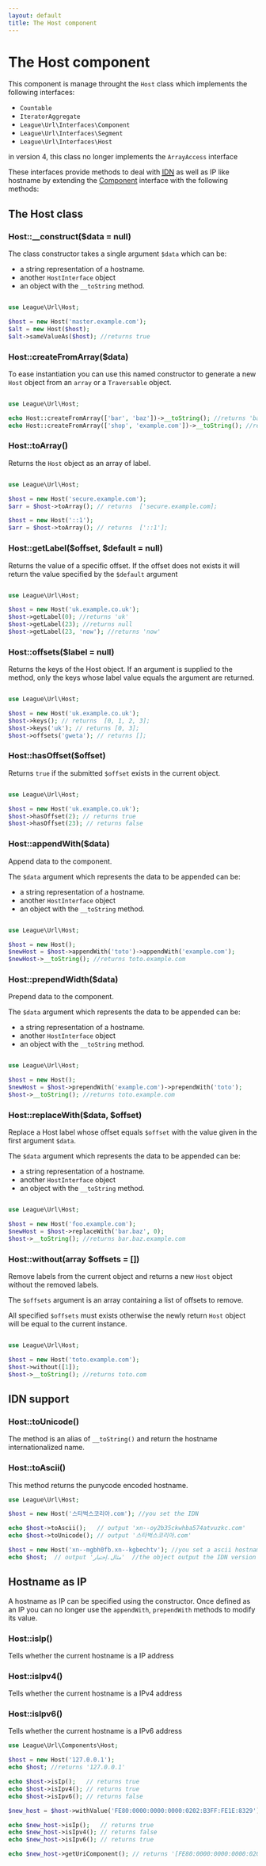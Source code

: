 ```yaml
---
layout: default
title: The Host component
---
```


# The Host component

This component is manage throught the `Host` class which implements the following interfaces:

- `Countable`
- `IteratorAggregate`
- `League\Url\Interfaces\Component`
- `League\Url\Interfaces\Segment`
- `League\Url\Interfaces\Host`

<p class="message-warning">in version 4, this class no longer implements the <code>ArrayAccess</code> interface</p>

These interfaces provide methods to deal with <a href="http://en.wikipedia.org/wiki/Internationalized_domain_name" target="_blank"><abbr title="Internationalized Domain Name">IDN</abbr></a> as well as IP like hostname by extending the [Component](/dev-master/component/#the-componentinterface) interface with the following methods:

## The Host class

### Host::__construct($data = null)

The class constructor takes a single argument `$data` which can be:

- a string representation of a hostname.
- another `HostInterface` object
- an object with the `__toString` method.

~~~php

use League\Url\Host;

$host = new Host('master.example.com');
$alt = new Host($host);
$alt->sameValueAs($host); //returns true
~~~

### Host::createFromArray($data)

To ease instantiation you can use this named constructor to generate a new `Host` object from an `array` or a `Traversable` object.

~~~php

use League\Url\Host;

echo Host::createFromArray(['bar', 'baz'])->__toString(); //returns 'bar.baz'
echo Host::createFromArray(['shop', 'example.com'])->__toString(); //returns 'shop.example.com'
~~~

### Host::toArray()

Returns the `Host` object as an array of label.

~~~php

use League\Url\Host;

$host = new Host('secure.example.com');
$arr = $host->toArray(); // returns  ['secure.example.com];

$host = new Host('::1');
$arr = $host->toArray(); // returns  ['::1'];
~~~

### Host::getLabel($offset, $default = null)

Returns the value of a specific offset. If the offset does not exists it will return the value specified by the `$default` argument

~~~php

use League\Url\Host;

$host = new Host('uk.example.co.uk');
$host->getLabel(0); //returns 'uk'
$host->getLabel(23); //returns null
$host->getLabel(23, 'now'); //returns 'now'
~~~

### Host::offsets($label = null)

Returns the keys of the Host object. If an argument is supplied to the method, only the keys whose label value equals the argument are returned.

~~~php

use League\Url\Host;

$host = new Host('uk.example.co.uk');
$host->keys(); // returns  [0, 1, 2, 3];
$host->keys('uk'); // returns [0, 3];
$host->offsets('gweta'); // returns [];
~~~

### Host::hasOffset($offset)

Returns `true` if the submitted `$offset` exists in the current object.

~~~php

use League\Url\Host;

$host = new Host('uk.example.co.uk');
$host->hasOffset(2); // returns true
$host->hasOffset(23); // returns false
~~~

### Host::appendWith($data)

Append data to the component.

The `$data` argument which represents the data to be appended can be:

- a string representation of a hostname.
- another `HostInterface` object
- an object with the `__toString` method.

~~~php

use League\Url\Host;

$host = new Host();
$newHost = $host->appendWith('toto')->appendWith('example.com');
$newHost->__toString(); //returns toto.example.com
~~~

### Host::prependWidth($data)

Prepend data to the component.

The `$data` argument which represents the data to be appended can be:

- a string representation of a hostname.
- another `HostInterface` object
- an object with the `__toString` method.

~~~php

use League\Url\Host;

$host = new Host();
$newHost = $host->prependWith('example.com')->prependWith('toto');
$host->__toString(); //returns toto.example.com
~~~

### Host::replaceWith($data, $offset)

Replace a Host label whose offset equals `$offset` with the value given in the first argument `$data`.

The `$data` argument which represents the data to be appended can be:

- a string representation of a hostname.
- another `HostInterface` object
- an object with the `__toString` method.

~~~php

use League\Url\Host;

$host = new Host('foo.example.com');
$newHost = $host->replaceWith('bar.baz', 0);
$host->__toString(); //returns bar.baz.example.com
~~~

### Host::without(array $offsets = [])

Remove labels from the current object and returns a new `Host` object without the removed labels.

The `$offsets` argument is an array containing a list of offsets to remove.

<p class="message-warning">All specified <code>$offsets</code> must exists otherwise the newly return <code>Host</code> object will be equal to the current instance.</p>

~~~php

use League\Url\Host;

$host = new Host('toto.example.com');
$host->without([1]);
$host->__toString(); //returns toto.com
~~~

## IDN support

### Host::toUnicode()

The method is an alias of `__toString()` and return the hostname internationalized name.

### Host::toAscii()

This method returns the punycode encoded hostname.

~~~php
use League\Url\Host;

$host = new Host('스타벅스코리아.com'); //you set the IDN

echo $host->toAscii();   // output 'xn--oy2b35ckwhba574atvuzkc.com'
echo $host->toUnicode(); // output '스타벅스코리아.com'

$host = new Host('xn--mgbh0fb.xn--kgbechtv'); //you set a ascii hostname
echo $host;  // output 'مثال.إختبار'  //the object output the IDN version
~~~

## Hostname as IP

<p class="message-warning">A hostname as IP can be specified using the constructor. Once defined as an IP you can no longer use the <code>appendWith</code>, <code>prependWith</code> methods to modify its value.</p>

### Host::isIp()

Tells whether the current hostname is a IP address

### Host::isIpv4()

Tells whether the current hostname is a IPv4 address

### Host::isIpv6()

Tells whether the current hostname is a IPv6 address

~~~php
use League\Url\Components\Host;

$host = new Host('127.0.0.1');
echo $host; //returns '127.0.0.1'

echo $host->isIp();   // returns true
echo $host->isIpv4(); // returns true
echo $host->isIpv6(); // returns false

$new_host = $host->withValue('FE80:0000:0000:0000:0202:B3FF:FE1E:8329');

echo $new_host->isIp();   // returns true
echo $new_host->isIpv4(); // returns false
echo $new_host->isIpv6(); // returns true

echo $new_host->getUriComponent(); // returns '[FE80:0000:0000:0000:0202:B3FF:FE1E:8329]'
~~~
